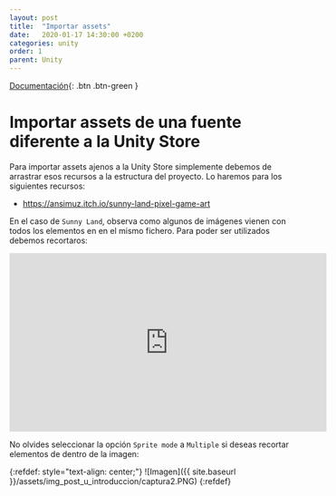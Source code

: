 ```yaml
---
layout: post
title:  "Importar assets"
date:   2020-01-17 14:30:00 +0200
categories: unity
order: 1
parent: Unity
---
```


[Documentación](https://docs.unity3d.com/Manual/SpriteEditor.html){: .btn .btn-green }

# Importar assets de una fuente diferente a la Unity Store

Para importar assets ajenos a la Unity Store simplemente debemos de arrastrar esos recursos a la estructura del proyecto. Lo haremos para los siguientes recursos:

+ <https://ansimuz.itch.io/sunny-land-pixel-game-art>

En el caso de `Sunny Land`, observa como algunos de imágenes vienen con todos los elementos en en el mismo fichero. Para poder ser utilizados debemos recortaros:

<iframe width="560" height="315" src="https://www.youtube.com/embed/gbgIA3pwpHc" frameborder="0" allow="accelerometer; autoplay; encrypted-media; gyroscope; picture-in-picture" allowfullscreen></iframe>

No olvides seleccionar la opción `Sprite mode` a `Multiple` si deseas recortar elementos de dentro de la imagen:

{:refdef: style="text-align: center;"}
![Imagen]({{ site.baseurl }}/assets/img_post_u_introduccion/captura2.PNG)
{:refdef}
